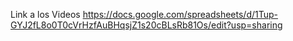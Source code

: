 
Link a los Videos https://docs.google.com/spreadsheets/d/1Tup-GYJ2fL8o0T0cVrHzfAuBHqsjZ1s20cBLsRb81Os/edit?usp=sharing
